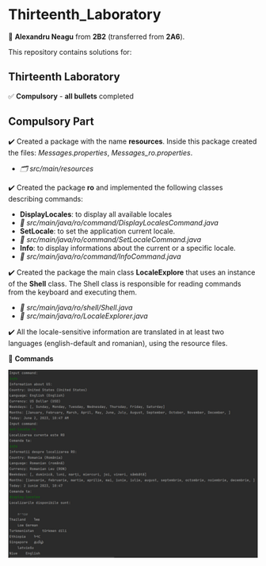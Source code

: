# Thirteenth_Laboratory

:adult: **Alexandru Neagu** from **2B2** (transferred from **2A6**).

This repository contains solutions for:

## Thirteenth Laboratory ##

:white_check_mark: **Compulsory** - **all bullets** completed

## Compulsory Part ##

:heavy_check_mark: Created a package with the name **resources**. Inside this package created the files: _Messages.properties_, _Messages_ro.properties_.
- _:card_index_dividers: src/main/resources_

:heavy_check_mark: Created the package **ro** and implemented the following classes describing commands:
  - **DisplayLocales**: to display all available locales
  - _:file_folder: src/main/java/ro/command/DisplayLocalesCommand.java_
  - **SetLocale**: to set the application current locale.
  - _:file_folder: src/main/java/ro/command/SetLocaleCommand.java_
  - **Info**: to display informations about the current or a specific locale.
  - _:file_folder: src/main/java/ro/command/InfoCommand.java_

:heavy_check_mark: Created the package the main class **LocaleExplore** that uses an instance of the **Shell** class. The Shell class is responsible for reading commands from the keyboard and executing them.
- _:file_folder: src/main/java/ro/shell/Shell.java_
- _:file_folder: src/main/java/ro/LocaleExplorer.java_

:heavy_check_mark: All the locale-sensitive information are translated in at least two languages (english-default and romanian), using the resource files.

:pushpin: **Commands**

![Commands](src/main/resources/commands.jpg)

